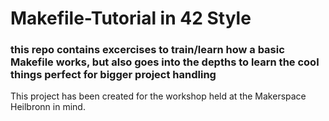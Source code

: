 # Makefile-Tutorial in 42 Style
### this repo contains excercises to train/learn how a basic Makefile works, but also goes into the depths to learn the cool things perfect for bigger project handling



This project has been created for the workshop held at the Makerspace Heilbronn in mind.
